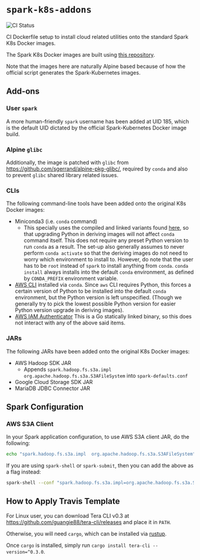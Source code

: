 # `spark-k8s-addons`

![CI Status](https://img.shields.io/github/workflow/status/guangie88/spark-k8s-addons/CI/master?color=green&label=CI&logo=github&logoColor=white&style=for-the-badge)

CI Dockerfile setup to install cloud related utilities onto the standard Spark
K8s Docker images.

The Spark K8s Docker images are built using
[this repository](https://github.com/guangie88/spark-k8s).

Note that the images here are naturally Alpine based because of how the official
script generates the Spark-Kubernetes images.

## Add-ons

### User `spark`

A more human-friendly `spark` username has been added at UID 185, which is the
default UID dictated by the official Spark-Kubernetes Docker image build.

### Alpine `glibc`

Additionally, the image is patched with `glibc` from
<https://github.com/sgerrand/alpine-pkg-glibc/>, required by `conda` and also to
prevent `glibc` shared library related issues.

### CLIs

The following command-line tools have been added onto the original K8s Docker
images:

- Miniconda3 (i.e. `conda` command)
  - This specially uses the compiled and linked variants found
    [here](https://repo.anaconda.com/pkgs/misc/conda-execs/), so that upgrading
    Python in deriving images will not affect `conda` command itself. This does
    not require any preset Python version to run `conda` as a result. The set-up
    also generally assumes to never perform `conda activate` so that the
    deriving images do not need to worry which environment to install to.
    However, do note that the user has to be `root` instead of `spark` to
    install anything from `conda`. `conda install` always installs into the
    default `conda` environment, as defined by `CONDA_PREFIX` environment
    variable.
- [AWS CLI](https://aws.amazon.com/cli/) installed via `conda`. Since `aws` CLI
  requires Python, this forces a certain version of Python to be installed into
  the default `conda` environment, but the Python version is left unspecified.
  (Though we generally try to pick the lowest possible Python version for
  easier Python version upgrade in deriving images).
- [AWS IAM Authenticator](https://github.com/kubernetes-sigs/aws-iam-authenticator)
  This is a Go statically linked binary, so this does not interact with any of
  the above said items.

### JARs

The following JARs have been added onto the original K8s Docker images:

- AWS Hadoop SDK JAR
  - Appends `spark.hadoop.fs.s3a.impl org.apache.hadoop.fs.s3a.S3AFileSystem`
    into `spark-defaults.conf`
- Google Cloud Storage SDK JAR
- MariaDB JDBC Connector JAR

## Spark Configuration

### AWS S3A Client

In your Spark application configuration, to use AWS S3A client JAR, do the
following:

```bash
echo "spark.hadoop.fs.s3a.impl  org.apache.hadoop.fs.s3a.S3AFileSystem" >> ${SPARK_HOME}/conf/spark-defaults.conf; \
```

If you are using `spark-shell` or `spark-submit`, then you can add the above as
a flag instead:

```bash
spark-shell --conf "spark.hadoop.fs.s3a.impl=org.apache.hadoop.fs.s3a.S3AFileSystem"
```

## How to Apply Travis Template

For Linux user, you can download Tera CLI v0.3 at
<https://github.com/guangie88/tera-cli/releases> and place it in `PATH`.

Otherwise, you will need `cargo`, which can be installed via
[rustup](https://rustup.rs/).

Once `cargo` is installed, simply run `cargo install tera-cli --version=^0.3.0`.
